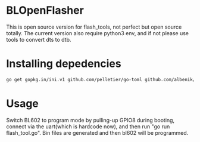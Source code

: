 # BLOpenFlasher
This is open source version for flash_tools, not perfect but open source totally. The current version also require python3 env, and if not please use tools to convert dts to dtb.

# Installing depedencies
```bash
go get gopkg.in/ini.v1 github.com/pelletier/go-toml github.com/albenik/go-serial
```

# Usage
Switch BL602 to program mode by pulling-up GPIO8 during booting, connect via the uart(which is hardcode now), and then run "go run flash_tool.go". Bin files are generated and then bl602 will be programmed. 
